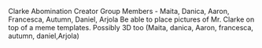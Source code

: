 Clarke Abomination Creator
Group Members - Maita, Danica, Aaron, Francesca, Autumn, Daniel, Arjola
Be able to place pictures of Mr. Clarke on top of a meme templates. Possibly 3D too
(Maita, danica, Aaron, francesca, autumn, daniel,Arjola)
